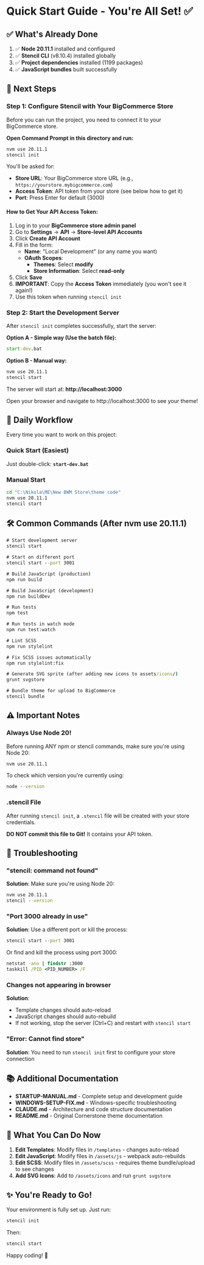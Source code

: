 # Quick Start Guide - You're All Set! ✅

## ✅ What's Already Done

1. ✅ **Node 20.11.1** installed and configured
2. ✅ **Stencil CLI** (v8.10.4) installed globally
3. ✅ **Project dependencies** installed (1199 packages)
4. ✅ **JavaScript bundles** built successfully

## 🚀 Next Steps

### Step 1: Configure Stencil with Your BigCommerce Store

Before you can run the project, you need to connect it to your BigCommerce store.

**Open Command Prompt in this directory and run:**

```cmd
nvm use 20.11.1
stencil init
```

You'll be asked for:
- **Store URL**: Your BigCommerce store URL (e.g., `https://yourstore.mybigcommerce.com`)
- **Access Token**: API token from your store (see below how to get it)
- **Port**: Press Enter for default (3000)

#### How to Get Your API Access Token:

1. Log in to your **BigCommerce store admin panel**
2. Go to **Settings** → **API** → **Store-level API Accounts**
3. Click **Create API Account**
4. Fill in the form:
   - **Name**: "Local Development" (or any name you want)
   - **OAuth Scopes**:
     - **Themes**: Select **modify**
     - **Store Information**: Select **read-only**
5. Click **Save**
6. **IMPORTANT**: Copy the **Access Token** immediately (you won't see it again!)
7. Use this token when running `stencil init`

### Step 2: Start the Development Server

After `stencil init` completes successfully, start the server:

**Option A - Simple way (Use the batch file):**
```cmd
start-dev.bat
```

**Option B - Manual way:**
```cmd
nvm use 20.11.1
stencil start
```

The server will start at: **http://localhost:3000**

Open your browser and navigate to http://localhost:3000 to see your theme!

## 📝 Daily Workflow

Every time you want to work on this project:

### Quick Start (Easiest)
Just double-click: **`start-dev.bat`**

### Manual Start
```cmd
cd "C:\Nikola\ME\New BWM Store\theme code"
nvm use 20.11.1
stencil start
```

## 🛠️ Common Commands (After nvm use 20.11.1)

```cmd
# Start development server
stencil start

# Start on different port
stencil start --port 3001

# Build JavaScript (production)
npm run build

# Build JavaScript (development)
npm run buildDev

# Run tests
npm test

# Run tests in watch mode
npm run test:watch

# Lint SCSS
npm run stylelint

# Fix SCSS issues automatically
npm run stylelint:fix

# Generate SVG sprite (after adding new icons to assets/icons/)
grunt svgstore

# Bundle theme for upload to BigCommerce
stencil bundle
```

## ⚠️ Important Notes

### Always Use Node 20!
Before running ANY npm or stencil commands, make sure you're using Node 20:
```cmd
nvm use 20.11.1
```

To check which version you're currently using:
```cmd
node --version
```

### .stencil File
After running `stencil init`, a `.stencil` file will be created with your store credentials.

**DO NOT commit this file to Git!** It contains your API token.

## 🔧 Troubleshooting

### "stencil: command not found"
**Solution**: Make sure you're using Node 20:
```cmd
nvm use 20.11.1
stencil --version
```

### "Port 3000 already in use"
**Solution**: Use a different port or kill the process:
```cmd
stencil start --port 3001
```

Or find and kill the process using port 3000:
```cmd
netstat -ano | findstr :3000
taskkill /PID <PID_NUMBER> /F
```

### Changes not appearing in browser
**Solution**:
- Template changes should auto-reload
- JavaScript changes should auto-rebuild
- If not working, stop the server (Ctrl+C) and restart with `stencil start`

### "Error: Cannot find store"
**Solution**: You need to run `stencil init` first to configure your store connection

## 📚 Additional Documentation

- **STARTUP-MANUAL.md** - Complete setup and development guide
- **WINDOWS-SETUP-FIX.md** - Windows-specific troubleshooting
- **CLAUDE.md** - Architecture and code structure documentation
- **README.md** - Original Cornerstone theme documentation

## 🎯 What You Can Do Now

1. **Edit Templates**: Modify files in `/templates` - changes auto-reload
2. **Edit JavaScript**: Modify files in `/assets/js` - webpack auto-rebuilds
3. **Edit SCSS**: Modify files in `/assets/scss` - requires theme bundle/upload to see changes
4. **Add SVG Icons**: Add to `/assets/icons` and run `grunt svgstore`

## ✨ You're Ready to Go!

Your environment is fully set up. Just run:

```cmd
stencil init
```

Then:

```cmd
stencil start
```

Happy coding! 🚀
